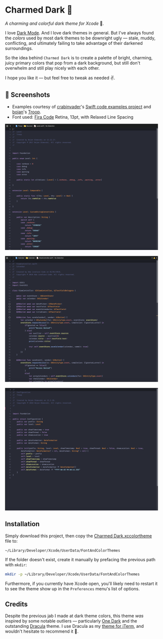 # Charmed Dark 🎨

_A charming and colorful dark theme for Xcode_ 🌈.

I love [Dark Mode](https://developer.apple.com/videos/play/wwdc2018/210/). And I love dark themes in general. But I've always found the _colors_ used by most dark themes to be downright ugly &mdash; stale, muddy, conflicting, and ultimately failing to take advantage of their darkened surroundings.

So the idea behind `Charmed Dark` is to create a palette of bright, charming, juicy primary colors that pop from a dark background, but still don't overwhelm and still play nicely with each other.

I hope you like it &mdash; but feel free to tweak as needed ✌️.

## 📸 Screenshots

- Examples courtesy of [crabinvader](https://github.com/crabinvader)'s [Swift code examples project](https://github.com/crabinvader/Swift.git) and [bojan](https://github.com/bojan)'s [Troop](https://github.com/bojan/Troop).
- Font used: [Fira Code](https://github.com/tonsky/FiraCode) Retina, 13pt, with Relaxed Line Spacing


<div style="text-align: center;">
  <img src="./screenshots/screenshot-1.png" width="968"/>
  <br/>
  <br/>
  <img src="./screenshots/screenshot-2.png" width="968"/>
  <br/>
  <br/>
  <img src="./screenshots/screenshot-3.png" width="968"/>
</div>


## Installation

Simply download this project, then copy the [Charmed Dark.xccolortheme](./Charmed%20Dark.xccolortheme) file to:

```sh
~/Library/Developer/Xcode/UserData/FontAndColorThemes
```

If the folder doesn't exist, create it manually by prefacing the previous path with `mkdir`:

```sh
mkdir -p ~/Library/Developer/Xcode/UserData/FontAndColorThemes
```

Furthermore, if you currently have Xcode open, you'll likely need to restart it to see the theme show up in the `Preferences` menu's list of options.


## Credits

Despite the previous jab I made at dark theme colors, this theme _was_ inspired by some notable outliers &mdash; particularly [One Dark](https://github.com/bojan/xcode-one-dark) and the outstanding [Dracula](https://github.com/dracula/dracula-theme/blob/master/README.md) theme. I use Dracula as my [theme for iTerm](https://draculatheme.com/iterm/), and wouldn't hesitate to recommend it 🧛‍.

